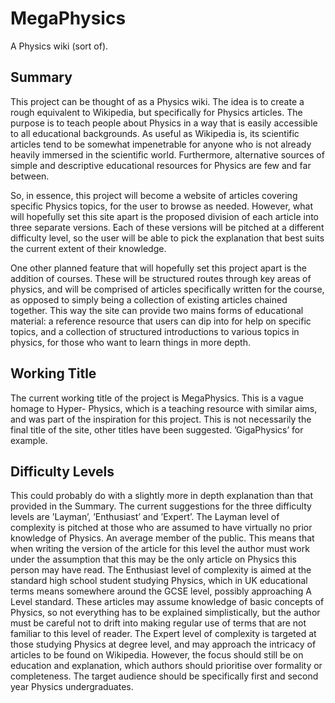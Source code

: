 MegaPhysics
===========

A Physics wiki (sort of).

## Summary

This project can be thought of as a Physics wiki. The idea is to create a rough equivalent to Wikipedia, but specifically for Physics articles. The purpose is to teach people about Physics in a way that is easily accessible to all educational backgrounds. As useful as Wikipedia is, its scientific articles tend to be somewhat impenetrable for anyone who is not already heavily immersed in the scientific world. Furthermore, alternative sources of simple and descriptive educational resources for Physics are few and far between.

So, in essence, this project will become a website of articles covering specific Physics topics, for the user to browse as needed. However, what will hopefully set this site apart is the proposed division of each article into three separate versions. Each of these versions will be pitched at a different difficulty level, so the user will be able to pick the explanation that best suits the current extent of their knowledge.

One other planned feature that will hopefully set this project apart is the addition of courses. These will be structured routes through key areas of physics, and will be comprised of articles specifically written for the course, as opposed to simply being a collection of existing articles chained together. This way the site can provide two mains forms of educational material: a reference resource that users can dip into for help on specific topics, and a collection of structured introductions to various topics in physics, for those who want to learn things in more depth.

## Working Title

The current working title of the project is MegaPhysics. This is a vague homage to Hyper- Physics, which is a teaching resource with similar aims, and was part of the inspiration for this project. This is not necessarily the final title of the site, other titles have been suggested. ’GigaPhysics’ for example.

## Difficulty Levels

This could probably do with a slightly more in depth explanation than that provided in the Summary. The current suggestions for the three difficulty levels are ’Layman’, ’Enthusiast’ and ’Expert’. The Layman level of complexity is pitched at those who are assumed to have virtually no prior knowledge of Physics. An average member of the public. This means that when writing the version of the article for this level the author must work under the assumption that this may be the only article on Physics this person may have read. The Enthusiast level of complexity is aimed at the standard high school student studying Physics, which in UK educational terms means somewhere around the GCSE level, possibly approaching A Level standard. These articles may assume knowledge of basic concepts of Physics, so not everything has to be explained simplistically, but the author must be careful not to drift into making regular use of terms that are not familiar to this level of reader. The Expert level of complexity is targeted at those studying Physics at degree level, and may approach the intricacy of articles to be found on Wikipedia. However, the focus should still be on education and explanation, which authors should prioritise over formality or completeness. The target audience should be specifically first and second year Physics undergraduates.
